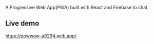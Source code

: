 A Progressive Web App(PWA) built with React and Firebase to chat.

## Live demo
https://powwow-a9294.web.app/
